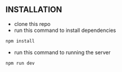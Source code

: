 ## INSTALLATION

- clone this repo
- run this command to install dependencies

```sh
npm install
```

- run this command to running the server

```sh
npm run dev
```
